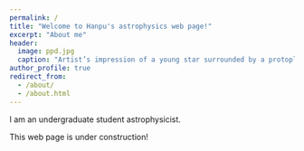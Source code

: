 ```yaml
---
permalink: /
title: "Welcome to Hanpu's astrophysics web page!"
excerpt: "About me"
header:
  image: ppd.jpg
  caption: "Artist’s impression of a young star surrounded by a protoplanetary disk. Credit: ESO/L. Calçada"
author_profile: true
redirect_from: 
  - /about/
  - /about.html
---
```


I am an undergraduate student astrophysicist.

This web page is under construction!
